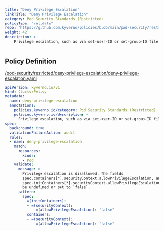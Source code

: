 ```yaml
---
title: "Deny Privilege Escalation"
linkTitle: "Deny Privilege Escalation"
category: Pod Security Standards (Restricted)
policyType: "validate"
repo: "https://github.com/kyverno/policies/blob/main/pod-security/restricted/deny-privilege-escalation/deny-privilege-escalation.yaml"
weight: 42
description: >
    Privilege escalation, such as via set-user-ID or set-group-ID file mode, should not be allowed.
---
```


## Policy Definition
<a href="https://github.com/kyverno/policies/raw/main//pod-security/restricted/deny-privilege-escalation/deny-privilege-escalation.yaml" target="-blank">/pod-security/restricted/deny-privilege-escalation/deny-privilege-escalation.yaml</a>

```yaml
apiVersion: kyverno.io/v1
kind: ClusterPolicy
metadata:
  name: deny-privilege-escalation
  annotations:
    policies.kyverno.io/category: Pod Security Standards (Restricted)
    policies.kyverno.io/description: >-
      Privilege escalation, such as via set-user-ID or set-group-ID file mode, should not be allowed.
spec:
  background: true
  validationFailureAction: audit
  rules:
  - name: deny-privilege-escalation
    match:
      resources:
        kinds:
        - Pod
    validate:
      message: >-
        Privilege escalation is disallowed. The fields
        spec.containers[*].securityContext.allowPrivilegeEscalation, and
        spec.initContainers[*].securityContext.allowPrivilegeEscalation must
        be undefined or set to `false`.
      pattern:
        spec:
          =(initContainers):
          - =(securityContext):
              =(allowPrivilegeEscalation): "false"
          containers:
          - =(securityContext):
              =(allowPrivilegeEscalation): "false"

```
